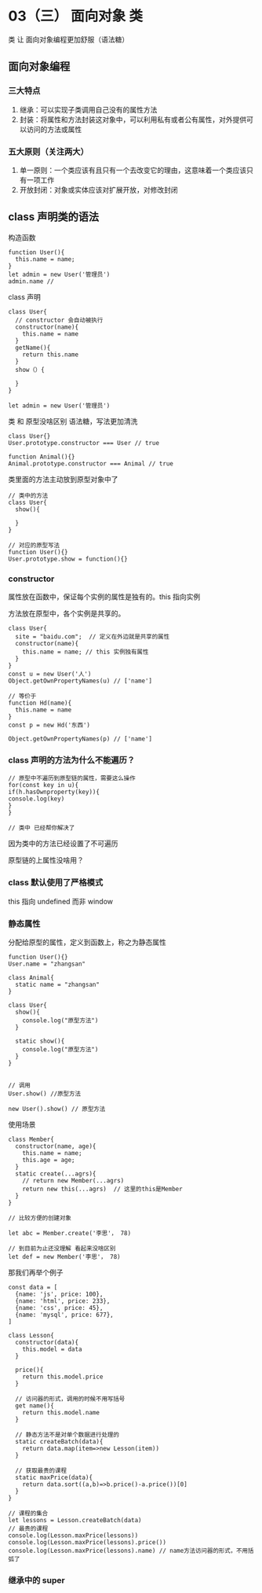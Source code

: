 # 03（三） 面向对象 类

类 让 面向对象编程更加舒服（语法糖）

## 面向对象编程

### 三大特点

1. 继承：可以实现子类调用自己没有的属性方法
2. 封装：将属性和方法封装这对象中，可以利用私有或者公有属性，对外提供可以访问的方法或属性

### 五大原则（关注两大）

1. 单一原则：一个类应该有且只有一个去改变它的理由，这意味着一个类应该只有一项工作
2. 开放封闭：对象或实体应该对扩展开放，对修改封闭

## class 声明类的语法

构造函数

```JS
function User(){
  this.name = name;
}
let admin = new User('管理员')
admin.name //
```

class 声明

```JS
class User{
  // constructor 会自动被执行
  constructor(name){
    this.name = name
  }
  getName(){
    return this.name
  }
  show（）{

  }
}

let admin = new User('管理员')
```

类 和 原型没啥区别 语法糖，写法更加清洗

```JS
class User{}
User.prototype.constructor === User // true

function Animal(){}
Animal.prototype.constructor === Animal // true
```

类里面的方法主动放到原型对象中了

```JS
// 类中的方法
class User{
  show(){

  }
}

// 对应的原型写法
function User(){}
User.prototype.show = function(){}
```

### constructor

属性放在函数中，保证每个实例的属性是独有的。this 指向实例

方法放在原型中，各个实例是共享的。

```JS
class User{
  site = "baidu.com";  // 定义在外边就是共享的属性
  constructor(name){
    this.name = name; // this 实例独有属性
  }
}
const u = new User('人')
Object.getOwnPropertyNames(u) // ['name']

// 等价于
function Hd(name){
  this.name = name
}
const p = new Hd('东西')

Object.getOwnPropertyNames(p) // ['name']
```

### class 声明的方法为什么不能遍历？

```JS
// 原型中不遍历到原型链的属性，需要这么操作
for(const key in u){
if(h.hasOwnproperty(key)){
console.log(key)
}
}

// 类中 已经帮你解决了
```

因为类中的方法已经设置了不可遍历

原型链的上属性没啥用？

### class 默认使用了严格模式

this 指向 undefined 而非 window

### 静态属性

分配给原型的属性，定义到函数上，称之为静态属性

```JS
function User(){}
User.name = "zhangsan"

class Animal{
  static name = "zhangsan"
}
```

```JS
class User{
  show(){
    console.log("原型方法")
  }

  static show(){
    console.log("原型方法")
  }
}


// 调用
User.show() //原型方法

new User().show() // 原型方法

```

使用场景

```JS
class Member{
  constructor(name, age){
    this.name = name;
    this.age = age;
  }
  static create(...agrs){
    // return new Member(...agrs)
    return new this(...agrs)  // 这里的this是Member
  }
}

// 比较方便的创建对象

let abc = Member.create('李思'， 78)

// 到目前为止还没理解 看起来没啥区别
let def = new Member('李思'， 78)
```

那我们再举个例子

```JS
const data = [
  {name: 'js', price: 100},
  {name: 'html', price: 233},
  {name: 'css', price: 45},
  {name: 'mysql', price: 677},
]

class Lesson{
  constructor(data){
    this.model = data
  }

  price(){
    return this.model.price
  }

  // 访问器的形式，调用的时候不用写括号
  get name(){
    return this.model.name
  }

  // 静态方法不是对单个数据进行处理的
  static createBatch(data){
    return data.map(item=>new Lesson(item))
  }

  // 获取最贵的课程
  static maxPrice(data){
    return data.sort((a,b)=>b.price()-a.price())[0]
  }
}

// 课程的集合
let lessons = Lesson.createBatch(data)
// 最贵的课程
console.log(Lesson.maxPrice(lessons))
console.log(Lesson.maxPrice(lessons).price())
console.log(Lesson.maxPrice(lessons).name) // name方法访问器的形式，不用括弧了

```

### 继承中的 super
